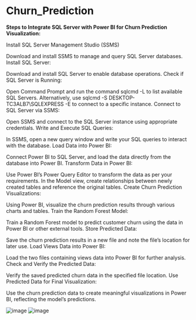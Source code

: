 # Churn_Prediction
**Steps to Integrate SQL Server with Power BI for Churn Prediction Visualization:**

Install SQL Server Management Studio (SSMS)

Download and install SSMS to manage and query SQL Server databases.
Install SQL Server:

Download and install SQL Server to enable database operations.
Check if SQL Server is Running:

Open Command Prompt and run the command sqlcmd -L to list available SQL Servers.
Alternatively, use sqlcmd -S DESKTOP-TC3ALB7\SQLEXPRESS -E to connect to a specific instance.
Connect to SQL Server via SSMS:

Open SSMS and connect to the SQL Server instance using appropriate credentials.
Write and Execute SQL Queries:

In SSMS, open a new query window and write your SQL queries to interact with the database.
Load Data into Power BI:

Connect Power BI to SQL Server, and load the data directly from the database into Power BI.
Transform Data in Power BI:

Use Power BI’s Power Query Editor to transform the data as per your requirements.
In the Model view, create relationships between newly created tables and reference the original tables.
Create Churn Prediction Visualizations:

Using Power BI, visualize the churn prediction results through various charts and tables.
Train the Random Forest Model:

Train a Random Forest model to predict customer churn using the data in Power BI or other external tools.
Store Predicted Data:

Save the churn prediction results in a new file and note the file’s location for later use.
Load Views Data into Power BI:

Load the two files containing views data into Power BI for further analysis.
Check and Verify the Predicted Data:

Verify the saved predicted churn data in the specified file location.
Use Predicted Data for Final Visualization:

Use the churn prediction data to create meaningful visualizations in Power BI, reflecting the model’s predictions.

![image](https://github.com/user-attachments/assets/5e1eab14-dd65-4876-a278-3c9fa981a4d1)
![image](https://github.com/user-attachments/assets/49a5c94d-f618-403d-96d1-828e2f16e9ce)
